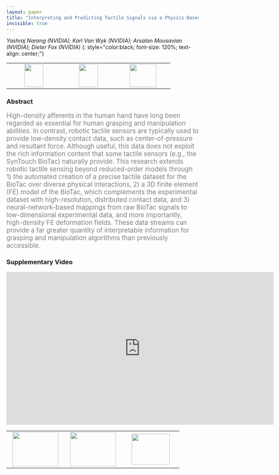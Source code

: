 ```yaml
---
layout: paper
title: "Interpreting and Predicting Tactile Signals via a Physics-Based and Data-Driven Framework"
invisible: true
---
```

*Yashraj Narang (NVIDIA); Karl Van Wyk (NVIDIA); Arsalan Mousavian (NVIDIA); Dieter Fox (NVIDIA)*
{: style="color:black; font-size: 120%; text-align: center;"}

<table width="30%"> <tr>
<td style="width: 20%; text-align: center;"><a href="1292"><img src="{{ site.baseurl }}/images/paper_link.png"
width = "50"  height = "60"/> </a> </td>

<td style="width: 20%; text-align: center;"><a href="https://sites.google.com/nvidia.com/tactiledata"><img src="{{ site.baseurl }}/images/website_link.png"
width = "50"  height = "60"/> </a> </td>

<td style="width: 20%; text-align: center;"><a href="nan"><img src="{{ site.baseurl }}/images/pheedloop_link.png"
width = "70"  height = "60"/> </a> </td>

</tr></table>

### Abstract
<html><p style="color:gray; font-size: 120%; text-align: justified;">
High-density afferents in the human hand have long been regarded as essential for human grasping and manipulation abilities. In contrast, robotic tactile sensors are typically used to provide low-density contact data, such as center-of-pressure and resultant force. Although useful, this data does not exploit the rich information content that some tactile sensors (e.g., the SynTouch BioTac) naturally provide. This research extends robotic tactile sensing beyond reduced-order models through 1) the automated creation of a precise tactile dataset for the BioTac over diverse physical interactions, 2) a 3D finite element (FE) model of the BioTac, which complements the experimental dataset with high-resolution, distributed contact data, and 3) neural-network-based mappings from raw BioTac signals to low-dimensional experimental data, and more importantly, high-density FE deformation fields. These data streams can provide a far greater quantity of interpretable information for grasping and manipulation algorithms than previously accessible.
</p></html>

### Supplementary Video
<iframe width="700" height="400" src="https://www.youtube.com/embed/wLA-WKaeyN4 " frameborder="0" allow="accelerometer; autoplay; encrypted-media; gyroscope; picture-in-picture" allowfullscreen></iframe>

<table width="100%"><tr><td style="width: 30%; text-align: center;"><a href="{{ site.baseurl }}/program/papers/83"> <img src="{{ site.baseurl }}/images/previous_icon.png" width = "120"  height = "90"/> </a> </td>

<td style="width: 30%; text-align: center;"><a href="{{ site.baseurl }}/program/papers"> <img src="{{ site.baseurl }}/images/overview_icon.png" width = "120"  height = "90"/> </a> </td> 

<td style="width: 30%; text-align: center;"><a href="{{ site.baseurl }}/program/papers/85"> <img src="{{ site.baseurl }}/images/next_icon.png" width = "100"  height = "80"/> </a> </td> 

</tr></table>


